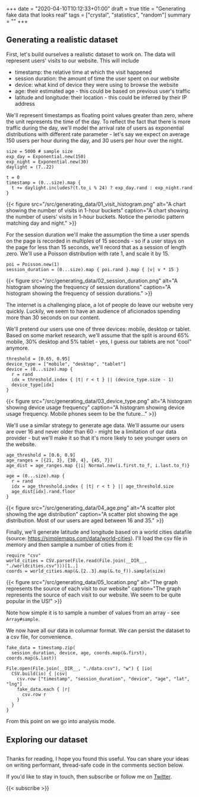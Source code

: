 +++
date = "2020-04-10T10:12:33+01:00"
draft = true
title = "Generating fake data that looks real"
tags = ["crystal", "statistics", "random"]
summary = ""
+++

## Generating a realistic dataset
First, let's build ourselves a realistic dataset to work on. The data will represent users' visits to our website. This will include
* timestamp: the relative time at which the visit happened
* session duration: the amount of time the user spent on our website
* device: what kind of device they were using to browse the website
* age: their estimated age - this could be based on previous user's traffic
* latitude and longitude: their location - this could be inferred by their IP address

We'll represent timestamps as floating point values greater than zero, where the unit represents the time of the day. To reflect the fact that there is more traffic during the day, we'll model the arrival rate of users as exponential distributions with different rate parameter - let's say we expect on average 150 users per hour during the day, and 30 users per hour over the night.

```crystal
size = 5000 # sample size
exp_day = Exponential.new(150)
exp_night = Exponential.new(30)
daylight = (7..22)
```

```crystal
t = 0
timestamp = (0...size).map {
  t += daylight.includes?(t.to_i % 24) ? exp_day.rand : exp_night.rand
}
```

{{< figure src="/src/generating_data/01_visit_histogram.png" alt="A chart showing the number of visits in 1-hour buckets" caption="A chart showing the number of users' visits in 1-hour buckets. Notice the periodic pattern matching day and night." >}}

For the session duration we'll make the assumption the time a user spends on the page is recorded in multiples of 15 seconds - so if a user stays on the page for less than 15 seconds, we'll record that as a session of length zero. We'll use a Poisson distribution with rate 1, and scale it by 15.

```crystal
poi = Poisson.new(1)
session_duration = (0...size).map { poi.rand }.map { |v| v * 15 }
```

{{< figure src="/src/generating_data/02_session_duration.png" alt="A histogram showing the frequency of session durations" caption="A histogram showing the frequency of session durations." >}}

The internet is a challenging place, a lot of people do leave our website very quickly. Luckily, we seem to have an audience of aficionados spending more than 30 seconds on our content.

We'll pretend our users use one of three devices: mobile, desktop or tablet. Based on some market research, we'll assume that the split is around 65% mobile, 30% desktop and 5% tablet - yes, I guess our tablets are not "cool" anymore.

```crystal
threshold = [0.65, 0.95]
device_type = ["mobile", "desktop", "tablet"]
device = (0...size).map {
  r = rand
  idx = threshold.index { |t| r < t } || (device_type.size - 1)
  device_type[idx]
}
```

{{< figure src="/src/generating_data/03_device_type.png" alt="A histogram showing device usage frequency" caption="A histogram showing device usage frequency. Mobile phones seem to be the future..." >}}

We'll use a similar strategy to generate age data. We'll assume our users are over 16 and never older than 60 - might be a limitation of our data provider - but we'll make it so that it's more likely to see younger users on the website.

```crystal
age_threshold = [0.6, 0.9]
age_ranges = [{21, 3}, {30, 4}, {45, 7}]
age_dist = age_ranges.map {|i| Normal.new(i.first.to_f, i.last.to_f)}

age = (0...size).map {
  r = rand
  idx = age_threshold.index { |t| r < t } || age_threshold.size
  age_dist[idx].rand.floor
}
```

{{< figure src="/src/generating_data/04_age.png" alt="A scatter plot showing the age distribution" caption="A scatter plot showing the age distribution. Most of our users are aged between 16 and 35." >}}

Finally, we'll generate latitude and longitude based on a world cities datafile (source: https://simplemaps.com/data/world-cities). I'll load the csv file in memory and then sample a number of cities from it:

```crystal
require "csv"
world_cities = CSV.parse(File.read(File.join(__DIR__, "./worldcities.csv")))[1..]
coords = world_cities.map(&.[2..3].map(&.to_f)).sample(size)
```

{{< figure src="/src/generating_data/05_location.png" alt="The graph represents the source of each visit to our website" caption="The graph represents the source of each visit to our website. We seem to be quite popular in the US!" >}}

Note how simple it is to sample a number of values from an array - see `Array#sample`.

We now have all our data in columnar format. We can persist the dataset to a csv file, for convenience.

```crystal
fake_data = timestamp.zip(
  session_duration, device, age, coords.map(&.first), coords.map(&.last))

File.open(File.join(__DIR__, "./data.csv"), "w") { |io|
  CSV.build(io) { |csv|
    csv.row ["timestamp", "session_duration", "device", "age", "lat", "lng"]
    fake_data.each { |r|
      csv.row r
    }
  }
}
```

From this point on we go into analysis mode.

## Exploring our dataset

##

Thanks for reading, I hope you found this useful. You can share your ideas on writing performant, thread-safe code in the comments section below.

If you'd like to stay in touch, then subscribe or follow me on [Twitter](https://twitter.com/lbarasti).

{{< subscribe >}}